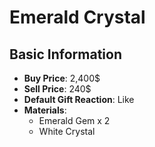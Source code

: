 # Emerald Crystal

## Basic Information

- **Buy Price**: 2,400$
- **Sell Price**: 240$
- **Default Gift Reaction**: Like
- **Materials**:
  - Emerald Gem x 2
  - White Crystal